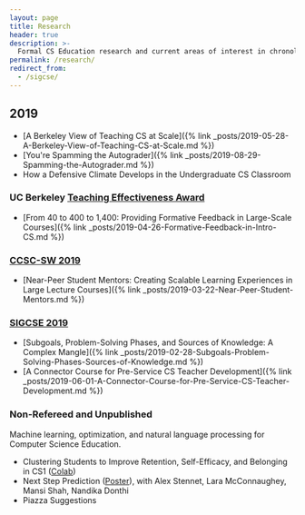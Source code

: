 ```yaml
---
layout: page
title: Research
header: true
description: >-
  Formal CS Education research and current areas of interest in chronological order.
permalink: /research/
redirect_from:
  - /sigcse/
---
```


## 2019

- [A Berkeley View of Teaching CS at Scale]({% link _posts/2019-05-28-A-Berkeley-View-of-Teaching-CS-at-Scale.md %})
- [You're Spamming the Autograder]({% link _posts/2019-08-29-Spamming-the-Autograder.md %})
- How a Defensive Climate Develops in the Undergraduate CS Classroom

### UC Berkeley [Teaching Effectiveness Award](https://gsi.berkeley.edu/programs-services/award-programs/teaching-effectiveness/)

- [From 40 to 400 to 1,400: Providing Formative Feedback in Large-Scale Courses]({% link _posts/2019-04-26-Formative-Feedback-in-Intro-CS.md %})

### [CCSC-SW 2019](http://www.ccsc.org/southwestern/2019/index.php)

- [Near-Peer Student Mentors: Creating Scalable Learning Experiences in Large Lecture Courses]({% link _posts/2019-03-22-Near-Peer-Student-Mentors.md %})

### [SIGCSE 2019](http://sigcse2019.sigcse.org/)

- [Subgoals, Problem-Solving Phases, and Sources of Knowledge: A Complex Mangle]({% link _posts/2019-02-28-Subgoals-Problem-Solving-Phases-Sources-of-Knowledge.md %})
- [A Connector Course for Pre-Service CS Teacher Development]({% link _posts/2019-06-01-A-Connector-Course-for-Pre-Service-CS-Teacher-Development.md %})

### Non-Refereed and Unpublished

Machine learning, optimization, and natural language processing for Computer Science Education.

- Clustering Students to Improve Retention, Self-Efficacy, and Belonging in CS1 ([Colab](https://colab.research.google.com/github/kevinlin1/cluster-schedule/blob/master/schedule.ipynb))
- Next Step Prediction ([Poster](https://docs.google.com/drawings/d/1EpIBfVAo-tGj9ZMp6kt_r9ljazhnMJBs2WupKliVBEA/edit?usp=sharing)), with Alex Stennet, Lara McConnaughey, Mansi Shah, Nandika Donthi
- Piazza Suggestions
